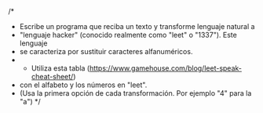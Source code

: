 /*
 * Escribe un programa que reciba un texto y transforme lenguaje natural a
 * "lenguaje hacker" (conocido realmente como "leet" o "1337"). Este lenguaje
 *  se caracteriza por sustituir caracteres alfanuméricos.
 * - Utiliza esta tabla (https://www.gamehouse.com/blog/leet-speak-cheat-sheet/) 
 *   con el alfabeto y los números en "leet".
 *   (Usa la primera opción de cada transformación. Por ejemplo "4" para la "a")
 */
```